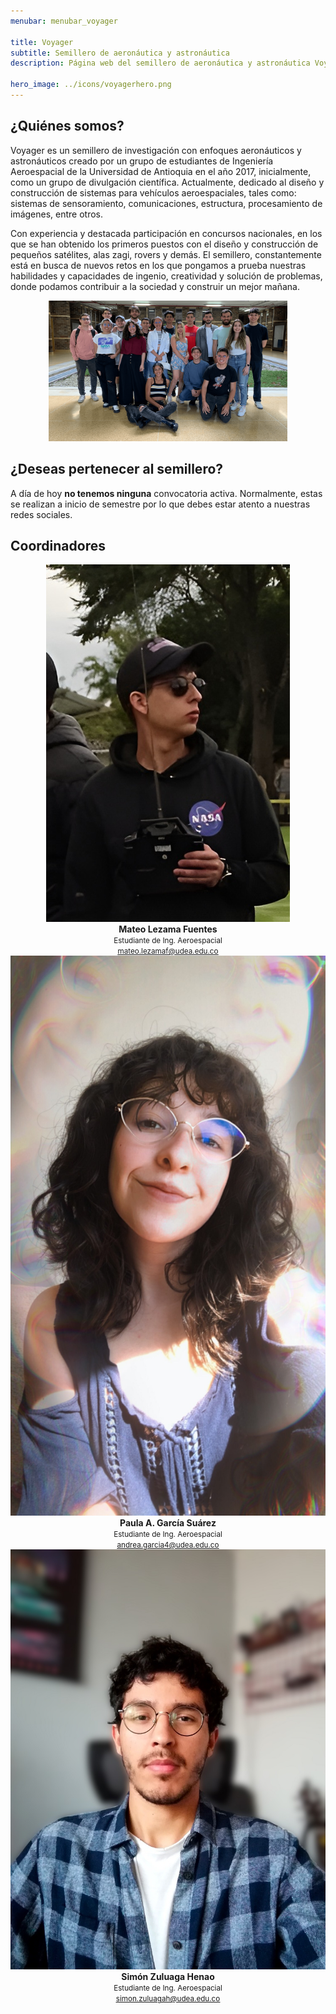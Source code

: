 ```yaml
---
menubar: menubar_voyager

title: Voyager
subtitle: Semillero de aeronáutica y astronáutica
description: Página web del semillero de aeronáutica y astronáutica Voyager, parte del Grupo de investigación Astra de la Universidad de Antioquia.

hero_image: ../icons/voyagerhero.png
---
```

<link href="../assets/css/custom.css" rel="stylesheet" type="text/css">


## ¿Quiénes somos?
Voyager es un semillero de investigación con enfoques aeronáuticos y astronáuticos creado por un grupo de estudiantes de Ingeniería Aeroespacial de la Universidad de Antioquia en el año 2017, inicialmente, como un grupo de divulgación científica. Actualmente, dedicado al diseño y construcción de sistemas para vehículos aeroespaciales, tales como: sistemas de sensoramiento, comunicaciones, estructura, procesamiento de imágenes, entre otros. 

Con experiencia y destacada participación en concursos nacionales, en los que se han obtenido los primeros puestos con el diseño y construcción de pequeños satélites, alas zagi, rovers y demás. El semillero, constantemente está en busca de nuevos retos en los que pongamos a prueba nuestras habilidades y capacidades de ingenio, creatividad y solución de problemas, donde podamos contribuir a la sociedad y construir un mejor mañana.
<figure align="center"> 
    <img src="img/voyager.png" class="mainimage" width="90%" height="90%">
</figure>

<!-- ## Actualidad
Actualidad del semillero, proyectos en curso, etc. -->


## ¿Deseas pertenecer al semillero?
A día de hoy **no tenemos ninguna** convocatoria activa. Normalmente, estas se realizan a inicio de semestre por lo que debes estar atento a nuestras redes sociales.

<!-- En estos momentos **nos encontramos** realizando convocatoria para nuevos integrantes, en caso de estar interesado en pertenecer a *Voyager* ingresa a este <a href="https://forms.gle/iwFSQSoV8WNKQJgD8" target="_blank"><u>link</u></a>. -->


## Coordinadores
<div style="width:100%" align="center">
  <div class="columnas">
      <a href="https://www.linkedin.com/in/mateo-lezama-fuentes-5ab4721b2/" target="_blank"><img src="../Voyager/img/coordmateo.jpg" class="imagen-coordinadores"></a><br>
      <b>Mateo Lezama Fuentes</b><br>
      <small>Estudiante de Ing. Aeroespacial<br>
      <a href="mailto:mateo.lezamaf@udea.edu.co"><u>mateo.lezamaf@udea.edu.co</u></a></small>
  </div>
  <div class="columnas">
      <a><img src="../Voyager/img/coordpaula.jpg" class="imagen-coordinadores"></a><br>
      <b>Paula A. García Suárez</b><br>
      <small>Estudiante de Ing. Aeroespacial<br>
      <a href="mailto:andrea.garcia4@udea.edu.co"><u>andrea.garcia4@udea.edu.co</u></a></small>
  </div>
  <div class="columnas">
      <a href="https://www.linkedin.com/in/sizuhe/" target="_blank"><img src="../Voyager/img/coordsimon.jpg" class="imagen-coordinadores"></a><br>
      <b>Simón Zuluaga Henao</b><br>
      <small>Estudiante de Ing. Aeroespacial<br>
      <a href="mailto:simon.zuluagah@udea.edu.co"><u>simon.zuluagah@udea.edu.co</u></a></small>
  </div>
</div>